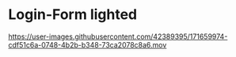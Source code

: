 # Login-Form lighted



https://user-images.githubusercontent.com/42389395/171659974-cdf51c6a-0748-4b2b-b348-73ca2078c8a6.mov

